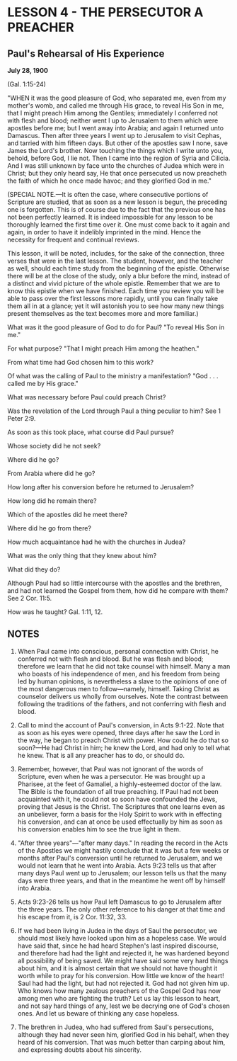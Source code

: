 # LESSON 4 - THE PERSECUTOR A PREACHER
## Paul's Rehearsal of His Experience

**July 28, 1900**

(Gal. 1:15-24)

"WHEN it was the good pleasure of God, who separated me, even from my mother's womb, and called me through His grace, to reveal His Son in me, that I might preach Him among the Gentiles; immediately I conferred not with flesh and blood; neither went I up to Jerusalem to them which were apostles before me; but I went away into Arabia; and again I returned unto Damascus. Then after three years I went up to Jerusalem to visit Cephas, and tarried with him fifteen days. But other of the apostles saw I none, save James the Lord's brother. Now touching the things which I write unto you, behold, before God, I lie not. Then I came into the region of Syria and Cilicia. And I was still unknown by face unto the churches of Judea which were in Christ; but they only heard say, He that once persecuted us now preacheth the faith of which he once made havoc; and they glorified God in me."

(SPECIAL NOTE.—It is often the case, where consecutive portions of Scripture are studied, that as soon as a new lesson is begun, the preceding one is forgotten. This is of course due to the fact that the previous one has not been perfectly learned. It is indeed impossible for any lesson to be thoroughly learned the first time over it. One must come back to it again and again, in order to have it indelibly imprinted in the mind. Hence the necessity for frequent and continual reviews.

This lesson, it will be noted, includes, for the sake of the connection, three verses that were in the last lesson. The student, however, and the teacher as well, should each time study from the beginning of the epistle. Otherwise there will be at the close of the study, only a blur before the mind, instead of a distinct and vivid picture of the whole epistle. Remember that we are to know this epistle when we have finished. Each time you review you will be able to pass over the first lessons more rapidly, until you can finally take them all in at a glance; yet it will astonish you to see how many new things present themselves as the text becomes more and more familiar.)

What was it the good pleasure of God to do for Paul?
"To reveal His Son in me."

For what purpose?
"That I might preach Him among the heathen."

From what time had God chosen him to this work?

Of what was the calling of Paul to the ministry a manifestation?
"God . . . called me by His grace."

What was necessary before Paul could preach Christ?

Was the revelation of the Lord through Paul a thing peculiar to him? See 1 Peter 2:9.

As soon as this took place, what course did Paul pursue?

Whose society did he not seek?

Where did he go?

From Arabia where did he go?

How long after his conversion before he returned to Jerusalem?

How long did he remain there?

Which of the apostles did he meet there?

Where did he go from there?

How much acquaintance had he with the churches in Judea?

What was the only thing that they knew about him?

What did they do?

Although Paul had so little intercourse with the apostles and the brethren, and had not learned the Gospel from them, how did he compare with them? See 2 Cor. 11:5.

How was he taught? Gal. 1:11, 12.

## NOTES

1. When Paul came into conscious, personal connection with Christ, he conferred not with flesh and blood. But he was flesh and blood; therefore we learn that he did not take counsel with himself. Many a man who boasts of his independence of men, and his freedom from being led by human opinions, is nevertheless a slave to the opinions of one of the most dangerous men to follow—namely, himself. Taking Christ as counselor delivers us wholly from ourselves. Note the contrast between following the traditions of the fathers, and not conferring with flesh and blood.

2. Call to mind the account of Paul's conversion, in Acts 9:1-22. Note that as soon as his eyes were opened, three days after he saw the Lord in the way, he began to preach Christ with power. How could he do that so soon?—He had Christ in him; he knew the Lord, and had only to tell what he knew. That is all any preacher has to do, or should do.

3. Remember, however, that Paul was not ignorant of the words of Scripture, even when he was a persecutor. He was brought up a Pharisee, at the feet of Gamaliel, a highly-esteemed doctor of the law. The Bible is the foundation of all true preaching. If Paul had not been acquainted with it, he could not so soon have confounded the Jews, proving that Jesus is the Christ. The Scriptures that one learns even as an unbeliever, form a basis for the Holy Spirit to work with in effecting his conversion, and can at once be used effectually by him as soon as his conversion enables him to see the true light in them.

4. "After three years"—"after many days." In reading the record in the Acts of the Apostles we might hastily conclude that it was but a few weeks or months after Paul's conversion until he returned to Jerusalem, and we would not learn that he went into Arabia. Acts 9:23 tells us that after many days Paul went up to Jerusalem; our lesson tells us that the many days were three years, and that in the meantime he went off by himself into Arabia.

5. Acts 9:23-26 tells us how Paul left Damascus to go to Jerusalem after the three years. The only other reference to his danger at that time and his escape from it, is 2 Cor. 11:32, 33.

6. If we had been living in Judea in the days of Saul the persecutor, we should most likely have looked upon him as a hopeless case. We would have said that, since he had heard Stephen's last inspired discourse, and therefore had had the light and rejected it, he was hardened beyond all possibility of being saved. We might have said some very hard things about him, and it is almost certain that we should not have thought it worth while to pray for his conversion. How little we know of the heart! Saul had had the light, but had not rejected it. God had not given him up. Who knows how many zealous preachers of the Gospel God has now among men who are fighting the truth? Let us lay this lesson to heart, and not say hard things of any, lest we be decrying one of God's chosen ones. And let us beware of thinking any case hopeless.

7. The brethren in Judea, who had suffered from Saul's persecutions, although they had never seen him, glorified God in his behalf, when they heard of his conversion. That was much better than carping about him, and expressing doubts about his sincerity.